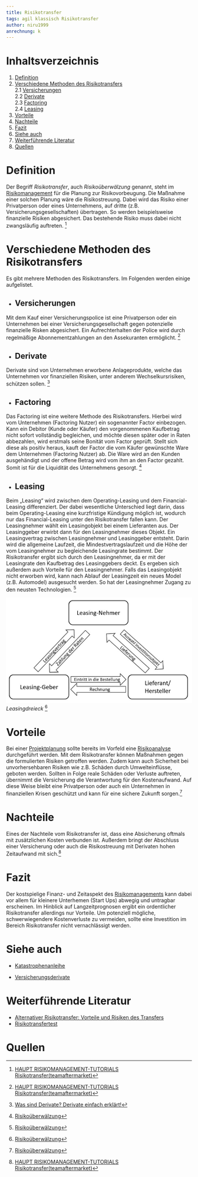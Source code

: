 ```yaml
---
title: Risikotransfer
tags: agil klassisch Risikotransfer
author: niru1999
anrechnung: k
---
```

# Inhaltsverzeichnis
1. [Definition](https://github.com/niru1999/ManagingProjectsSuccessfully.github.io/blob/main/kb/Risikotransfer.md#definition)
2. [Verschiedene Methoden des Risikotransfers](https://github.com/niru1999/ManagingProjectsSuccessfully.github.io/blob/main/kb/Risikotransfer.md#verschiedene-methoden-des-risikotransfers)  
2.1 [Versicherungen](https://github.com/niru1999/ManagingProjectsSuccessfully.github.io/blob/main/kb/Risikotransfer.md#versicherungen)  
2.2 [Derivate](https://github.com/niru1999/ManagingProjectsSuccessfully.github.io/blob/main/kb/Risikotransfer.md#derivate)  
2.3 [Factoring](https://github.com/niru1999/ManagingProjectsSuccessfully.github.io/blob/main/kb/Risikotransfer.md#factoring)  
2.4 [Leasing](https://github.com/niru1999/ManagingProjectsSuccessfully.github.io/blob/main/kb/Risikotransfer.md#leasing)
3. [Vorteile](https://github.com/niru1999/ManagingProjectsSuccessfully.github.io/blob/main/kb/Risikotransfer.md#vorteile)
4. [Nachteile](https://github.com/niru1999/ManagingProjectsSuccessfully.github.io/blob/main/kb/Risikotransfer.md#nachteile)
5. [Fazit](https://github.com/niru1999/ManagingProjectsSuccessfully.github.io/blob/main/kb/Risikotransfer.md#fazit)
6. [Siehe auch](https://github.com/niru1999/ManagingProjectsSuccessfully.github.io/blob/main/kb/Risikotransfer.md#siehe-auch)
7. [Weiterführende Literatur](https://github.com/niru1999/ManagingProjectsSuccessfully.github.io/blob/main/kb/Risikotransfer.md#weiterf%C3%BChrende-literatur)
8. [Quellen](https://github.com/niru1999/ManagingProjectsSuccessfully.github.io/blob/main/kb/Risikotransfer.md#quellen)

# Definition 
Der Begriff *Risikotransfer*, auch *Risikoüberwälzung* genannt, steht im [Risikomanagement](Risikomanagement.md) für die Planung zur Risikovorbeugung. Die Maßnahme einer solchen Planung wäre die Risikostreuung. Dabei wird das Risiko einer Privatperson oder eines Unternehmens, auf dritte (z.B. Versicherungsgesellschaften) übertragen. So werden beispielsweise finanzielle Risiken abgesichert. Das bestehende Risiko muss dabei nicht zwangsläufig auftreten.  [^1]


# Verschiedene Methoden des Risikotransfers
Es gibt mehrere Methoden des Risikotransfers. Im Folgenden werden einige aufgelistet.
* ## Versicherungen
Mit dem Kauf einer Versicherungspolice ist eine Privatperson oder ein Unternehmen bei einer Versicherungsgesellschaft gegen potenzielle finanzielle Risken abgesichert. Ein Aufrechterhalten der Police wird durch regelmäßige Abonnementzahlungen an den Assekuranten ermöglicht. [^1]
* ## Derivate
Derivate sind von Unternehmen erworbene Anlageprodukte, welche das Unternehmen vor finanziellen Risiken, unter anderem Wechselkursrisiken, schützen sollen. [^2]
* ## Factoring
Das Factoring ist eine weitere Methode des Risikotransfers. Hierbei wird vom Unternehmen (Factoring Nutzer) ein sogenannter Factor einbezogen. Kann ein Debitor (Kunde oder Käufer) den vorgenommenen Kaufbetrag nicht sofort vollständig begleichen, und möchte diesen später oder in Raten abbezahlen, wird erstmals seine Bonität vom Factor geprüft. Stellt sich diese als positiv heraus, kauft der Factor die vom Käufer gewünschte Ware dem Unternehmen (Factoring Nutzer) ab. Die Ware wird an den Kunden ausgehändigt und der offene Betrag wird vom ihm an den Factor gezahlt. Somit ist für die Liquidität des Unternehmens gesorgt. [^3]
* ## Leasing 
Beim „Leasing“ wird zwischen dem Operating-Leasing und dem Financial-Leasing differenziert. Der dabei wesentliche Unterschied liegt darin, dass beim Operating-Leasing eine kurzfristige Kündigung möglich ist, wodurch nur das Financial-Leasing unter den Risikotransfer fallen kann. Der Leasingnehmer wählt ein Leasingobjekt bei einem Lieferanten aus. Der Leasinggeber erwirbt dann für den Leasingnehmer dieses Objekt. Ein Leasingvertrag zwischen Leasingnehmer und Leasinggeber entsteht. Darin wird die allgemeine Laufzeit, die Mindestvertragslaufzeit und die Höhe der vom Leasingnehmer zu begleichende Leasingrate bestimmt.  Der Risikotransfer ergibt sich durch den Leasingnehmer, da er mit der Leasingrate den Kaufbetrag des Leasinggebers deckt. 
Es ergeben sich außerdem auch Vorteile für den Leasingnehmer.  Falls das Leasingobjekt nicht erworben wird, kann nach Ablauf der Leasingzeit ein neues Model (z.B. Automodel) ausgesucht werden. So hat der Leasingnehmer Zugang zu den neusten Technologien. [^3]

![Beispielabbildung](Risikotransfer/Leasingdreieck.jpg)  
*Leasingdreieck* [^3]

# Vorteile
Bei einer [Projektplanung](Projektplanung.md) sollte bereits im Vorfeld eine [Risikoanalyse](Risikoanalyse.md) durchgeführt werden. Mit dem Risikotransfer können Maßnahmen gegen die formulierten Risiken getroffen werden. Zudem kann auch Sicherheit bei unvorhersehbaren Risiken wie z.B. Schäden durch Umwelteinflüsse, geboten werden. Sollten in Folge reale Schäden oder Verluste auftreten, übernimmt die Versicherung die Verantwortung für den Kostenaufwand. Auf diese Weise bleibt eine Privatperson oder auch ein Unternehmen in finanziellen Krisen geschützt und kann für eine sichere Zukunft sorgen.[^3]

# Nachteile
Eines der Nachteile vom Risikotransfer ist, dass eine Absicherung oftmals mit zusätzlichen Kosten verbunden ist. Außerdem bringt der Abschluss einer Versicherung oder auch die Risikostreuung mit Derivaten hohen Zeitaufwand mit sich.[^1]

# Fazit
Der kostspielige Finanz- und Zeitaspekt des [Risikomanagements](Risikomanagement.md) kann dabei vor allem für kleinere Unterhemen (Start Ups) abwegig und untragbar erscheinen. Im Hinblick auf Langzeitprognosen ergibt ein ordentlicher Risikotransfer allerdings nur Vorteile. Um potenziell mögliche, schwerwiegendere Kostenverluste zu vermeiden, sollte eine Investition im Bereich Risikotransfer nicht vernachlässigt werden.

# Siehe auch

* [Katastrophenanleihe](https://de.wikipedia.org/wiki/Katastrophenanleihe)

* [Versicherungsderivate](https://www.versicherungsmagazin.de/lexikon/versicherungsderivate-1947038.html)

# Weiterführende Literatur

* [Alternativer Risikotransfer: Vorteile und Risiken des Transfers](https://www.bafin.de/SharedDocs/Veroeffentlichungen/DE/Fachartikel/2013/fa_bj_2013_06_alternativer_risikotransfer.html)
* [Risikotransfertest](https://www.versicherungsmagazin.de/lexikon/risikotransfertest-1946458.html)
# Quellen

[^1]: [HAUPT RISIKOMANAGEMENT-TUTORIALS
Risikotransfer(teamaftermarket)](https://teamaftermarket.com/691-risk-transfer)  
[^2]: [Was sind Derivate? Derivate einfach erklärt!](https://www.finanzfluss.de/geldanlage/derivate/)  
[^3]: [Risikoüberwälzung](https://de.wikipedia.org/wiki/Risiko%C3%BCberw%C3%A4lzung) 



